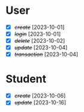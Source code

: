 # User
* [X] ~~*create*~~ [2023-10-01]
* [X] ~~*login*~~ [2023-10-01]
* [X] ~~*delete*~~ [2023-10-02]
* [X] ~~*update*~~ [2023-10-04]
* [X] ~~*transaction*~~ [2023-10-04]

# Student
* [X] ~~*create*~~ [2023-10-06]
* [X] ~~*update*~~ [2023-10-16]

